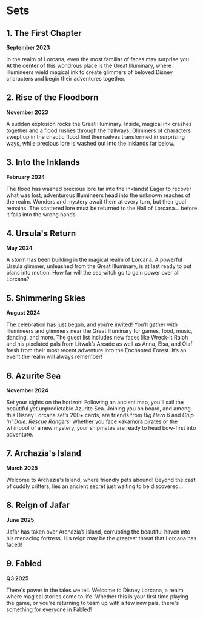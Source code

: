# Sets

## 1. The First Chapter

**September 2023**

In the realm of Lorcana, even the most familiar of faces may surprise you. At the center of this wondrous place is the Great Illuminary, where Illumineers wield magical ink to create glimmers of beloved Disney characters and begin their adventures together.

## 2. Rise of the Floodborn

**November 2023**

A sudden explosion rocks the Great Illuminary. Inside, magical ink crashes together and a flood rushes through the hallways. Glimmers of characters swept up in the chaotic flood find themselves transformed in surprising ways, while precious lore is washed out into the Inklands far below.

## 3. Into the Inklands

**February 2024**

The flood has washed precious lore far into the Inklands! Eager to recover what was lost, adventurous Illumineers head into the unknown reaches of the realm. Wonders and mystery await them at every turn, but their goal remains. The scattered lore must be returned to the Hall of Lorcana... before it falls into the wrong hands.

## 4. Ursula's Return

**May 2024**

A storm has been building in the magical realm of Lorcana. A powerful Ursula glimmer, unleashed from the Great Illuminary, is at last ready to put plans into motion. How far will the sea witch go to gain power over all Lorcana?

## 5. Shimmering Skies

**August 2024**

The celebration has just begun, and you’re invited! You’ll gather with Illumineers and glimmers near the Great Illuminary for games, food, music, dancing, and more. The guest list includes new faces like Wreck-It Ralph and his pixelated pals from Litwak’s Arcade as well as Anna, Elsa, and Olaf fresh from their most recent adventure into the Enchanted Forest. It’s an event the realm will always remember!
## 6. Azurite Sea

**November 2024**

Set your sights on the horizon! Following an ancient map, you'll sail the beautiful yet unpredictable Azurite Sea. Joining you on board, and among this Disney Lorcana set’s 200+ cards, are friends from _Big Hero 6_ and _Chip 'n' Dale: Rescue Rangers_! Whether you face kakamora pirates or the whirlpool of a new mystery, your shipmates are ready to head bow-first into adventure.

## 7. Archazia's Island

**March 2025**

Welcome to Archazia's Island, where friendly pets abound! Beyond the cast of cuddly critters, lies an ancient secret just waiting to be discovered...

## 8. Reign of Jafar

**June 2025**

Jafar has taken over Archazia’s Island, corrupting the beautiful haven into his menacing fortress. His reign may be the greatest threat that Lorcana has faced!

## 9. Fabled

**Q3 2025**

There's power in the tales we tell. Welcome to Disney Lorcana, a realm where magical stories come to life. Whether this is your first time playing the game, or you're returning to team up with a few new pals, there's something for everyone in Fabled!
